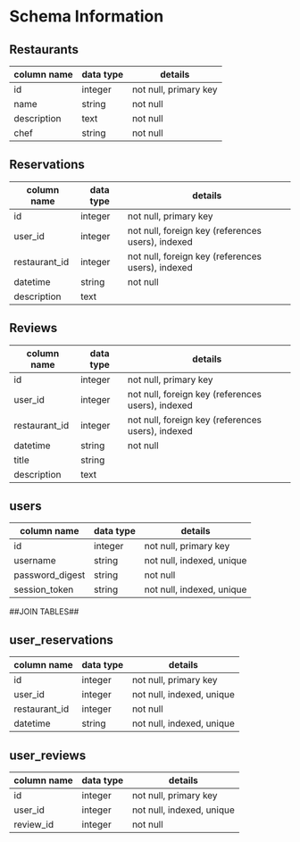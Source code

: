 # Schema Information

## Restaurants
column name | data type | details
------------|-----------|-----------------------
id          | integer   | not null, primary key
name        | string    | not null
description | text      | not null
chef        | string    | not null

## Reservations
column name | data type | details
------------|-----------|-----------------------
id          | integer   | not null, primary key
user_id     | integer   | not null, foreign key (references users), indexed
restaurant_id| integer   | not null, foreign key (references users), indexed
datetime    | string    | not null
description | text    |

## Reviews
column name | data type | details
------------|-----------|-----------------------
id          | integer   | not null, primary key
user_id     | integer   | not null, foreign key (references users), indexed
restaurant_id| integer   | not null, foreign key (references users), indexed
datetime    | string    | not null
title       | string    |
description | text    |


## users
column name     | data type | details
----------------|-----------|-----------------------
id              | integer   | not null, primary key
username        | string    | not null, indexed, unique
password_digest | string    | not null
session_token   | string    | not null, indexed, unique

##JOIN TABLES##

## user_reservations
column name     | data type | details
----------------|-----------|-----------------------
id              | integer   | not null, primary key
user_id         | integer   | not null, indexed, unique
restaurant_id   | integer   | not null
datetime        | string    | not null, indexed, unique

## user_reviews
column name     | data type | details
----------------|-----------|-----------------------
id              | integer   | not null, primary key
user_id         | integer   | not null, indexed, unique
review_id       | integer   | not null
